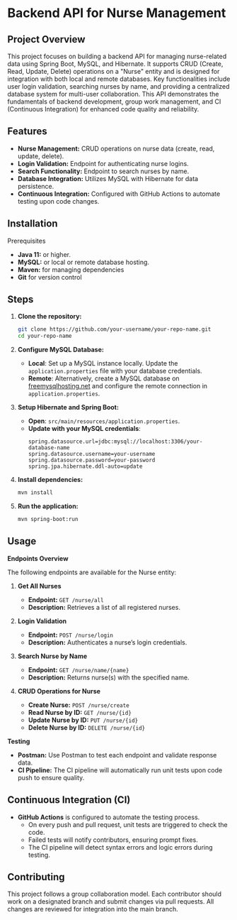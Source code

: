 # **Backend API for Nurse Management**
## **Project Overview**

This project focuses on building a backend API for managing nurse-related data using Spring Boot, MySQL, and Hibernate. It supports CRUD (Create, Read, Update, Delete) operations on a "Nurse" entity and is designed for integration with both local and remote databases. Key functionalities include user login validation, searching nurses by name, and providing a centralized database system for multi-user collaboration. This API demonstrates the fundamentals of backend development, group work management, and CI (Continuous Integration) for enhanced code quality and reliability.

## Features

- **Nurse Management:** CRUD operations on nurse data (create, read, update, delete).
- **Login Validation:** Endpoint for authenticating nurse logins.
- **Search Functionality:** Endpoint to search nurses by name.
- **Database Integration:** Utilizes MySQL with Hibernate for data persistence.
- **Continuous Integration:** Configured with GitHub Actions to automate testing upon code changes.

## **Installation**

Prerequisites
- **Java 11:** or higher.
- **MySQL:** or local or remote database hosting. 
- **Maven:**  for managing dependencies
- **Git** for version control

## **Steps**

1. **Clone the repository:**
   ```bash
   git clone https://github.com/your-username/your-repo-name.git
   cd your-repo-name
   
2. **Configure MySQL Database:**
   - **Local**: Set up a MySQL instance locally. Update the `application.properties` file with your database credentials.
   - **Remote**: Alternatively, create a MySQL database on [freemysqlhosting.net](https://www.freemysqlhosting.net/) and configure the remote connection in `application.properties`.

3. **Setup Hibernate and Spring Boot:**
   - **Open**: `src/main/resources/application.properties`.
   - **Update with your MySQL credentials**:
     ```properties
     spring.datasource.url=jdbc:mysql://localhost:3306/your-database-name
     spring.datasource.username=your-username
     spring.datasource.password=your-password
     spring.jpa.hibernate.ddl-auto=update
4. **Install dependencies:**
    ```bash
   mvn install
5. **Run the application:**
    ```bash
   mvn spring-boot:run
    
## **Usage**
**Endpoints Overview**

The following endpoints are available for the Nurse entity:

1. **Get All Nurses**
   - **Endpoint:** `GET /nurse/all`
   - **Description:** Retrieves a list of all registered nurses.

2. **Login Validation**
   - **Endpoint:** `POST /nurse/login`
   - **Description:** Authenticates a nurse’s login credentials.

3. **Search Nurse by Name**
   - **Endpoint:** `GET /nurse/name/{name}`
   - **Description:** Returns nurse(s) with the specified name.

4. **CRUD Operations for Nurse**
   - **Create Nurse:** `POST /nurse/create`
   - **Read Nurse by ID:** `GET /nurse/{id}`
   - **Update Nurse by ID:** `PUT /nurse/{id}`
   - **Delete Nurse by ID:** `DELETE /nurse/{id}`

**Testing**
 - **Postman:** Use Postman to test each endpoint and validate response data.
 - **CI Pipeline:** The CI pipeline will automatically run unit tests upon code push to ensure quality.

## **Continuous Integration (CI)**

- **GitHub Actions** is configured to automate the testing process.
  - On every push and pull request, unit tests are triggered to check the code.
  - Failed tests will notify contributors, ensuring prompt fixes.
  - The CI pipeline will detect syntax errors and logic errors during testing.

## **Contributing**

This project follows a group collaboration model. Each contributor should work on a designated branch and submit changes via pull requests. All changes are reviewed for integration into the main branch.




